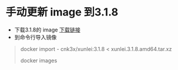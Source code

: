 # 手动更新 image 到3.1.8
- 下载3.1.8的 image [下载链接](https://github.com/dragonflylee/xunlei/releases/download/v3.1.8/xunlei.3.1.8.amd64.tar.xz)
- 到命令行导入镜像
> docker import - cnk3x/xunlei:3.1.8 < xunlei.3.1.8.amd64.tar.xz
> 
> docker images